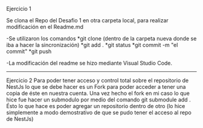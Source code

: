 Ejercicio 1

Se clona el Repo del Desafio 1 en otra carpeta local, para realizar modificación en el Readme.md

-Se utilizaron los comandos 
*git clone <url del repo> (dentro de la carpeta nueva donde se iba a hacer la sincronización)
*git add .
*git status
*git commit -m "el commit"
*git push


-La modificación del readme se hizo mediante Visual Studio Code.

----------------------------------------------------------------------------------------------

Ejercicio 2
Para poder tener acceso y control total sobre el repositorio de NestJs lo que se debe hacer es un Fork para poder acceder a tener una copia de éste en nuestra cuenta.
Una vez hecho el fork en mi caso lo que hice fue hacer un submodulo por medio del comando git submodule add <url del repo hecho por medio del fork> <direccion de la carpeta o directorio dentro de mi repo>.  Ésto lo que hace es poder agregar un repositorio dentro de otro (lo hice simplemente a modo demostrativo de que se pudo tener el acceso al repo de NestJs)